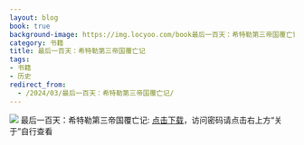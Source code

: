 ```yaml
---
layout: blog
book: true
background-image: https://img.locyoo.com/book最后一百天：希特勒第三帝国覆亡记.jpg
category: 书籍
title: 最后一百天：希特勒第三帝国覆亡记
tags:
- 书籍
- 历史
redirect_from:
  - /2024/03/最后一百天：希特勒第三帝国覆亡记/
---
```

![](https://img.locyoo.com/book最后一百天：希特勒第三帝国覆亡记.jpg)
最后一百天：希特勒第三帝国覆亡记: <a name = "ref1" href="https://089m.com/f/50983618-1314076607-a57155?p=3619">点击下载</a>，访问密码请点击右上方“关于”自行查看